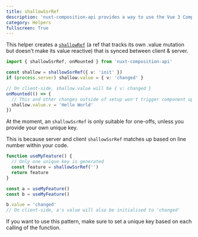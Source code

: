 ```yaml
---
title: shallowSsrRef
description: 'nuxt-composition-api provides a way to use the Vue 3 Composition API with Nuxt-specific features.'
category: Helpers
fullscreen: True
---
```


This helper creates a [`shallowRef`](https://vue-composition-api-rfc.netlify.app/api.html#shallowref) (a ref that tracks its own .value mutation but doesn't make its value reactive) that is synced between client & server.

```ts
import { shallowSsrRef, onMounted } from 'nuxt-composition-api'

const shallow = shallowSsrRef({ v: 'init' })
if (process.server) shallow.value = { v: 'changed' }

// On client-side, shallow.value will be { v: changed }
onMounted(() => {
  // This and other changes outside of setup won't trigger component updates.
  shallow.value.v = 'Hello World'
})
```

<alert>

At the moment, an `shallowSsrRef` is only suitable for one-offs, unless you provide your own unique key.

This is because server and client `shallowSsrRef` matches up based on line number within your code.

```ts
function useMyFeature() {
  // Only one unique key is generated
  const feature = shallowSsrRef('')
  return feature
}

const a = useMyFeature()
const b = useMyFeature()

b.value = 'changed'
// On client-side, a's value will also be initialised to 'changed'
```

If you want to use this pattern, make sure to set a unique key based on each calling of the function.

</alert>
